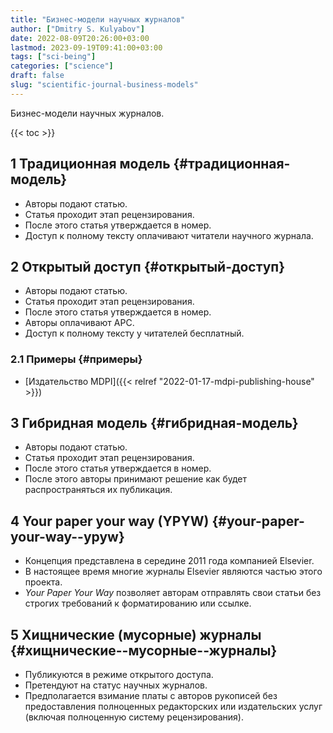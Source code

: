 ```yaml
---
title: "Бизнес-модели научных журналов"
author: ["Dmitry S. Kulyabov"]
date: 2022-08-09T20:26:00+03:00
lastmod: 2023-09-19T09:41:00+03:00
tags: ["sci-being"]
categories: ["science"]
draft: false
slug: "scientific-journal-business-models"
---
```


Бизнес-модели научных журналов.

<!--more-->

{{< toc >}}


## <span class="section-num">1</span> Традиционная модель {#традиционная-модель}

-   Авторы подают статью.
-   Статья проходит этап рецензирования.
-   После этого статья утверждается в номер.
-   Доступ к полному тексту оплачивают читатели научного журнала.


## <span class="section-num">2</span> Открытый доступ {#открытый-доступ}

-   Авторы подают статью.
-   Статья проходит этап рецензирования.
-   После этого статья утверждается в номер.
-   Авторы оплачивают APC.
-   Доступ к полному тексту у читателей бесплатный.


### <span class="section-num">2.1</span> Примеры {#примеры}

-   [Издательство MDPI]({{< relref "2022-01-17-mdpi-publishing-house" >}})


## <span class="section-num">3</span> Гибридная модель {#гибридная-модель}

-   Авторы подают статью.
-   Статья проходит этап рецензирования.
-   После этого статья утверждается в номер.
-   После этого авторы принимают решение как будет распространяться их публикация.


## <span class="section-num">4</span> Your paper your way (YPYW) {#your-paper-your-way--ypyw}

-   Концепция представлена в середине 2011 года компанией Elsevier.
-   В настоящее время многие журналы Elsevier являются частью этого проекта.
-   _Your Paper Your Way_ позволяет авторам отправлять свои статьи без строгих требований к форматированию или ссылке.


## <span class="section-num">5</span> Хищнические (мусорные) журналы {#хищнические--мусорные--журналы}

-   Публикуются в режиме открытого доступа.
-   Претендуют на статус научных журналов.
-   Предполагается взимание платы с авторов рукописей без предоставления полноценных редакторских или издательских услуг (включая полноценную систему рецензирования).

